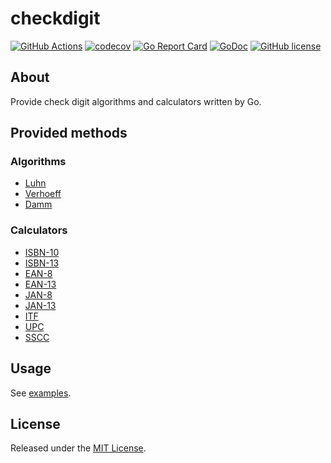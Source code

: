 # checkdigit

[![GitHub Actions](https://github.com/osamingo/checkdigit/workflows/CI/badge.svg?branch=master)](https://github.com/osamingo/checkdigit/actions?query=workflow%3ACI+branch%3Amaster)
[![codecov](https://codecov.io/gh/osamingo/checkdigit/branch/master/graph/badge.svg)](https://codecov.io/gh/osamingo/checkdigit)
[![Go Report Card](https://goreportcard.com/badge/osamingo/checkdigit)](https://goreportcard.com/report/osamingo/checkdigit)
[![GoDoc](https://godoc.org/github.com/osamingo/checkdigit?status.svg)](https://godoc.org/github.com/osamingo/checkdigit)
[![GitHub license](https://img.shields.io/badge/license-MIT-blue.svg)](https://raw.githubusercontent.com/osamingo/checkdigit/master/LICENSE)

## About

Provide check digit algorithms and calculators written by Go.

## Provided methods

### Algorithms

- [Luhn](https://en.wikipedia.org/wiki/Luhn_algorithm)
- [Verhoeff](https://en.wikipedia.org/wiki/Verhoeff_algorithm)
- [Damm](https://en.wikipedia.org/wiki/Damm_algorithm)

### Calculators

- [ISBN-10](https://en.wikipedia.org/wiki/International_Standard_Book_Number)
- [ISBN-13](https://en.wikipedia.org/wiki/International_Standard_Book_Number)
- [EAN-8](https://en.wikipedia.org/wiki/EAN-8)
- [EAN-13](https://en.wikipedia.org/wiki/EAN-13)
- [JAN-8](https://en.wikipedia.org/wiki/Japanese_Article_Number)
- [JAN-13](https://en.wikipedia.org/wiki/Japanese_Article_Number)
- [ITF](https://en.wikipedia.org/wiki/Interleaved_2_of_5)
- [UPC](https://en.wikipedia.org/wiki/Universal_Product_Code)
- [SSCC](https://en.wikipedia.org/wiki/Serial_Shipping_Container_Code)

## Usage

See [examples](https://godoc.org/github.com/osamingo/checkdigit#pkg-examples).

## License

Released under the [MIT License](https://github.com/osamingo/checkdigit/blob/master/LICENSE).
